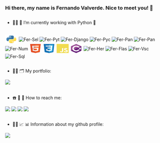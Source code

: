 ### Hi there, my name is Fernando Valverde. Nice to meet you! 🤝

##

- 🧑‍💻 💼 I’m currently working with Python 🐍

<div style="display: inline_block"><br>
  <img align="center" alt="Fer-Python" height="30" width="40" src="https://raw.githubusercontent.com/devicons/devicon/master/icons/python/python-original.svg">
  <img align="center" alt="Fer-Sel" height="30" width="40" src="https://cdn.jsdelivr.net/gh/devicons/devicon/icons/selenium/selenium-original.svg" />
  <img align="center" alt="Fer-Pyt" height="30" width="40"  src="https://cdn.jsdelivr.net/gh/devicons/devicon/icons/pytest/pytest-original-wordmark.svg" />
  <img align="center" alt="Fer-Django" height="30" width="40" src="https://cdn.jsdelivr.net/gh/devicons/devicon/icons/django/django-plain-wordmark.svg"/>
  <img align="center" alt="Fer-Pyc" height="30" width="40"   src="https://cdn.jsdelivr.net/gh/devicons/devicon/icons/pycharm/pycharm-original.svg" />
  <img align="center" alt="Fer-Pan" height="30" width="40"  src="https://cdn.jsdelivr.net/gh/devicons/devicon/icons/pandas/pandas-original.svg" />
  <img align="center" alt="Fer-Pan" height="30" width="40"   src="https://cdn.jsdelivr.net/gh/devicons/devicon/icons/jupyter/jupyter-original-wordmark.svg" />
  <img align="center" alt="Fer-Num" height="30" width="40"   src="https://cdn.jsdelivr.net/gh/devicons/devicon/icons/numpy/numpy-original.svg" />
  <img align="center" alt="Fer-HTML" height="30" width="40" src="https://raw.githubusercontent.com/devicons/devicon/master/icons/html5/html5-original.svg">
  <img align="center" alt="Fer-CSS" height="30" width="40" src="https://raw.githubusercontent.com/devicons/devicon/master/icons/css3/css3-original.svg">
  <img align="center" alt="Fer-Js" height="30" width="40" src="https://raw.githubusercontent.com/devicons/devicon/master/icons/javascript/javascript-plain.svg">
  <img align="center" alt="Fer-Csharp" height="30" width="40" src="https://raw.githubusercontent.com/devicons/devicon/master/icons/csharp/csharp-original.svg">
  <img align="center" alt="Fer-Her" height="30" width="40"   src="https://cdn.jsdelivr.net/gh/devicons/devicon/icons/heroku/heroku-original.svg" />
  <img align="center" alt="Fer-Flas" height="30" width="40"  src="https://cdn.jsdelivr.net/gh/devicons/devicon/icons/flask/flask-original.svg" />
  <img align="center" alt="Fer-Vsc" height="30" width="40"   src="https://cdn.jsdelivr.net/gh/devicons/devicon/icons/vscode/vscode-original-wordmark.svg" />
  <img align="center" alt="Fer-Sql" height="30" width="40"   src="https://cdn.jsdelivr.net/gh/devicons/devicon/icons/sqlite/sqlite-original.svg" />
</div>

##

- 👨‍💻 🗂️ My portfolio:

<div align="left">
<a href="https://phernando82.github.io/portfolio/index-es.html" target="_blank"><img src="https://img.shields.io/badge/website-000000?style=for-the-badge&logo=About.me&logoColor=white" target="_blank"></a>
</div>

##

- ☎️ 📱 📧 How to reach me: 

<div> 
  <a href="https://api.whatsapp.com/send?phone=+351920440669&text=Hola!%20%20Fernando" target="_blank"><img src="https://img.shields.io/badge/WhatsApp-25D366?style=for-the-badge&logo=whatsapp&logoColor=white" target="_blank"></a>
 <a href="https://discordapp.com/users/Phernando#7183" target="_blank"><img src="https://img.shields.io/badge/Discord-7289DA?style=for-the-badge&logo=discord&logoColor=white" target="_blank"></a>
  <a href = "mailto:nandovalverde@gmail.com"><img src="https://img.shields.io/badge/Gmail-D14836?style=for-the-badge&logo=gmail&logoColor=white" target="_blank"></a>
  <a href="https://www.linkedin.com/in/fernando-peres-valverde/" target="_blank"><img src="https://img.shields.io/badge/-LinkedIn-%230077B5?style=for-the-badge&logo=linkedin&logoColor=white" target="_blank"></a> 
 
</div>

## 

- 🧑‍💻 📈 📊 Information about my github profile:

<div align="left">
  <a href="https://github.com/Phernando82">  
  <img height="180em" src="https://github-readme-stats.vercel.app/api/top-langs/?username=Phernando82&layout=compact&langs_count=7&theme=dark"/>
</div>

##

